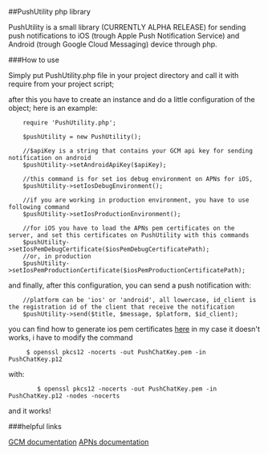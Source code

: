 ##PushUtility php library

PushUtility is a small library (CURRENTLY ALPHA RELEASE) for sending push notifications to iOS (trough Apple Push Notification Service) and Android (trough Google Cloud Messaging) device through php.

###How to use

Simply put PushUtility.php file in your project directory and call it with require from your project script;

after this you have to create an instance and do a little configuration of the object; here is an example:

        require 'PushUtility.php';
        
        $pushUtility = new PushUtility();
        
        //$apiKey is a string that contains your GCM api key for sending notification on android
        $pushUtility->setAndroidApiKey($apiKey);
        
        //this command is for set ios debug environment on APNs for iOS,
        $pushUtility->setIosDebugEnvironment();
        
        //if you are working in production environment, you have to use following command
        $pushUtility->setIosProductionEnvironment();
        
        //for iOS you have to load the APNs pem certificates on the server, and set this certificates on PushUtility with this commands
        $pushUtility->setIosPemDebugCertificate($iosPemDebugCertificatePath);
        //or, in production
        $pushUtility->setIosPemProductionCertificate($iosPemProductionCertificatePath);
        
and finally, after this configuration, you can send a push notification with:

        //platform can be 'ios' or 'android', all lowercase, id_client is the registration id of the client that receive the notification
        $pushUtility->send($title, $message, $platform, $id_client);
        
        
you can find how to generate ios pem certificates [here](http://www.raywenderlich.com/32960/apple-push-notification-services-in-ios-6-tutorial-part-1)
    in my case it doesn't works, i have to modify the command
        
         $ openssl pkcs12 -nocerts -out PushChatKey.pem -in PushChatKey.p12
         
with:
            
            $ openssl pkcs12 -nocerts -out PushChatKey.pem -in PushChatKey.p12 -nodes -nocerts
         
and it works!

###helpful links

[GCM documentation](https://developers.google.com/cloud-messaging/)
[APNs documentation](https://developer.apple.com/library/ios/documentation/NetworkingInternet/Conceptual/RemoteNotificationsPG/Chapters/ApplePushService.html)
